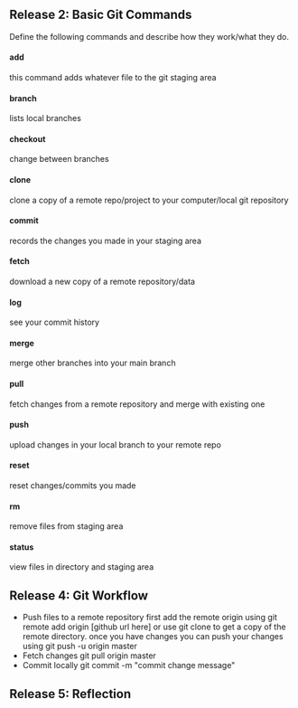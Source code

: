 ## Release 2: Basic Git Commands
Define the following commands and describe how they work/what they do.  


#### add
this command adds whatever file to the git staging area

#### branch
lists local branches

#### checkout
change between branches

#### clone
clone a copy of a remote repo/project to your computer/local git repository

#### commit
records the changes you made in your staging area

#### fetch
download a new copy of a remote repository/data

#### log
see your commit history

#### merge
merge other branches into your main branch

#### pull
fetch changes from a remote repository and merge with existing one

#### push
upload changes in your local branch to your remote repo

#### reset
reset changes/commits you made

#### rm
remove files from staging area

#### status
view files in directory and staging area

## Release 4: Git Workflow

- Push files to a remote repository
first add the remote origin using git remote add origin [github url here] or use git clone to get a copy of the remote directory.
once you have changes you can push your changes using git push -u origin master
- Fetch changes
git pull origin master
- Commit locally
git commit -m "commit change message"
## Release 5: Reflection